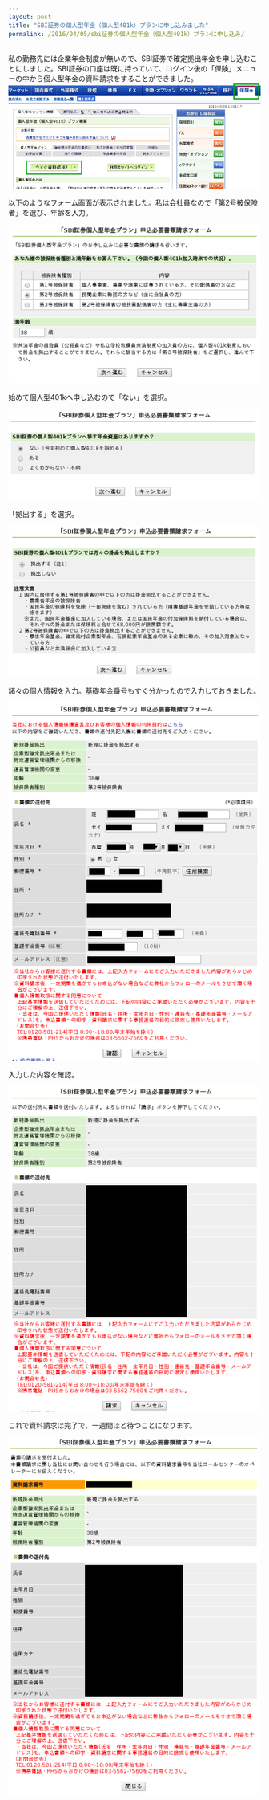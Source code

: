 ```yaml
---
layout: post
title: "SBI証券の個人型年金（個人型401k）プランに申し込みました"
permalink: /2016/04/05/sbi証券の個人型年金（個人型401k）プランに申し込み/
---
```

私の勤務先には企業年金制度が無いので、SBI証券で確定拠出年金を申し込むことにしました。SBI証券の口座は既に持っていて、ログイン後の「保険」メニューの中から個人型年金の資料請求をすることができました。![401k-1](/assets/img/401k-1.png)

以下のようなフォーム画面が表示されました。私は会社員なので「第2号被保険者」を選び、年齢を入力。

![401k-2](/assets/img/401k-2.png)

始めて個人型401kへ申し込むので「ない」を選択。

![401k-3](/assets/img/401k-3.png)

「拠出する」を選択。

![401k-4](/assets/img/401k-4.png)

諸々の個人情報を入力。基礎年金番号もすぐ分かったので入力しておきました。

![401k-5](/assets/img/401k-5.png)

入力した内容を確認。

![401k-6](/assets/img/401k-6.png)

これで資料請求は完了で、一週間ほど待つことになります。

![401k-7](/assets/img/401k-7.png)